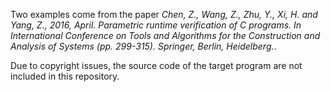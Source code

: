 Two examples come from the paper *Chen, Z., Wang, Z., Zhu, Y., Xi, H. and Yang, Z., 2016, April. Parametric runtime verification of C programs. In International Conference on Tools and Algorithms for the Construction and Analysis of Systems (pp. 299-315). Springer, Berlin, Heidelberg.*. 

Due to copyright issues, the source code of the target program are not included in this repository.
